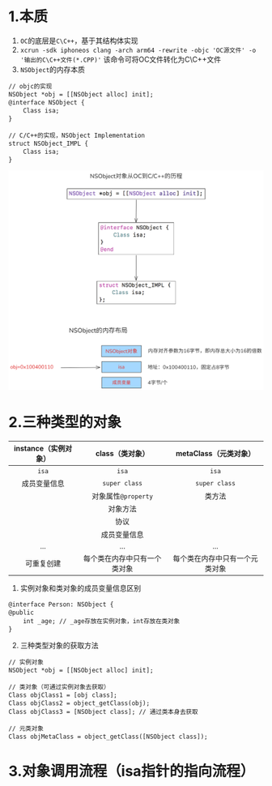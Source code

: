
# 1.本质
1. `OC`的底层是`C\C++`，基于其结构体实现
2. `xcrun -sdk iphoneos clang -arch arm64 -rewrite -objc 'OC源文件' -o '输出的C\C++文件(*.CPP)'` 该命令可将OC文件转化为C\C++文件
3. `NSObject`的内存本质
```objc
// objc的实现
NSObject *obj = [[NSObject alloc] init];
@interface NSObject {
	Class isa;
}

// C/C++的实现，NSObject Implementation
struct NSObject_IMPL {
	Class isa;
}
```

![微信图片_20241201212031.png](https://raw.githubusercontent.com/627969687/LevelUp/main/resource/202412012120360.png)

# 2.三种类型的对象

| instance（实例对象） |   class（类对象）    | metaClass（元类对象） |
| :------------: | :-------------: | :-------------: |
|     `isa`      |      `isa`      |      `isa`      |
|     成员变量信息     |  `super class`  |  `super class`  |
|                | 对象属性`@property` |       类方法       |
|                |      对象方法       |                 |
|                |       协议        |                 |
|                |     成员变量信息      |                 |
|      ...       |       ...       |       ...       |
|     可重复创建      | 每个类在内存中只有一个类对象  | 每个类在内存中只有一个元类对象 |

1. 实例对象和类对象的成员变量信息区别
```objc
@interface Person: NSObject {
@public
	int _age; // _age存放在实例对象，int存放在类对象
}
```
2. 三种类型对象的获取方法
```objc
// 实例对象
NSObject *obj = [[NSObject alloc] init];

// 类对象（可通过实例对象去获取）
Class objClass1 = [obj class];
Class objClass2 = object_getClass(obj);
Class objClass3 = [NSObject class]; // 通过类本身去获取

// 元类对象
Class objMetaClass = object_getClass([NSObject class]);
```

# 3.对象调用流程（isa指针的指向流程）






